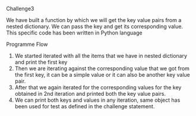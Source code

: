 Challenge3

We have built a function by which we will get the key value pairs from a nested dictionary. We can pass the key and get its corresponding value. This specific code has been written in Python language

Programme Flow

1. We started iterated with all the items that we have in nested dictionary and print the first key
2. Then we are iterating against the corresponding value that we got from the first key, it can be a simple value or it can also be another key value pair.
3. After that we again iterated for the corresponding values for the key obtained in 2nd iteration and printed both the key value pairs.
4. We can print both keys and values in any iteration, same object has been used for test as defined in the challenge statement.
